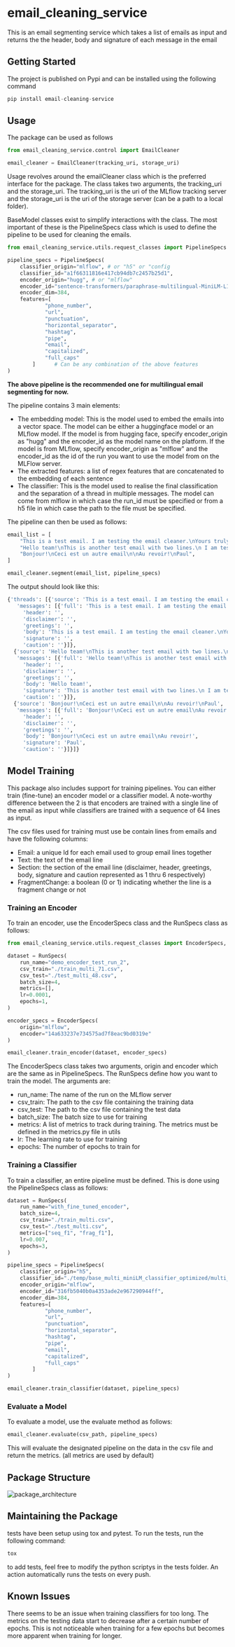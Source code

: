 # email_cleaning_service

This is an email segmenting service which takes a list of emails as input and returns the the header, body and signature of each message in the email

## Getting Started

The project is published on Pypi and can be installed using the following command

```py
pip install email-cleaning-service
```

## Usage

The package can be used as follows
```py
from email_cleaning_service.control import EmailCleaner

email_cleaner = EmailCleaner(tracking_uri, storage_uri)
```

Usage revolves around the emailCleaner class which is the preferred interface for the package. The class takes two arguments, the tracking_uri and the storage_uri. The tracking_uri is the uri of the MLflow tracking server and the storage_uri is the uri of the storage server (can be a path to a local folder).

BaseModel classes exist to simplify interactions with the class. The most important of these is the PipelineSpecs class which is used to define the pipeline to be used for cleaning the emails.

```py
from email_cleaning_service.utils.request_classes import PipelineSpecs

pipeline_specs = PipelineSpecs(
    classifier_origin="mlflow", # or "h5" or "config
    classifier_id="a1f66311816e417cb94db7c2457b25d1",
    encoder_origin="hugg", # or "mlflow"
    encoder_id="sentence-transformers/paraphrase-multilingual-MiniLM-L12-v2",
    encoder_dim=384,
    features=[
            "phone_number",
            "url",
            "punctuation",
            "horizontal_separator",
            "hashtag",
            "pipe",
            "email",
            "capitalized",
            "full_caps"
        ]      # Can be any combination of the above features
)
```

**The above pipeline is the recommended one for multilingual email segmenting for now.**

The pipeline contains 3 main elements:
* The embedding model: This is the model used to embed the emails into a vector space. The model can be either a huggingface model or an MLflow model. If the model is from hugging face, specify encoder_origin as "hugg" and the encoder_id as the model name on the platform. If the model is from MLflow, specify encoder_origin as "mlflow" and the encoder_id as the id of the run you want to use the model from on the MLFlow server.
* The extracted features: a list of regex features that are concatenated to the embedding of each sentence
* The classifier: This is the model used to realise the final classification and the separation of a thread in multiple messages. The model can come from mlflow in which case the run_id must be specified or from a h5 file in which case the path to the file must be specified.



The pipeline can then be used as follows:
```py
email_list = [
    "This is a test email. I am testing the email cleaner.\nYours truly, Paul",
    "Hello team!\nThis is another test email with two lines.\n I am testing the email cleaner",
    "Bonjour!\nCeci est un autre email\n\nAu revoir!\nPaul",
]

email_cleaner.segment(email_list, pipeline_specs)
```

The output should look like this:

```py
{'threads': [{'source': 'This is a test email. I am testing the email cleaner.\nYours truly, Paul\n0781759532',
   'messages': [{'full': 'This is a test email. I am testing the email cleaner.\nYours truly, Paul\n0781759532',
     'header': '',
     'disclaimer': '',
     'greetings': '',
     'body': 'This is a test email. I am testing the email cleaner.\nYours truly, Paul\n0781759532',
     'signature': '',
     'caution': ''}]},
  {'source': 'Hello team!\nThis is another test email with two lines.\n I am testing the email cleaner.',
   'messages': [{'full': 'Hello team!\nThis is another test email with two lines.\n I am testing the email cleaner.',
     'header': '',
     'disclaimer': '',
     'greetings': '',
     'body': 'Hello team!',
     'signature': 'This is another test email with two lines.\n I am testing the email cleaner.',
     'caution': ''}]},
  {'source': 'Bonjour!\nCeci est un autre email\n\nAu revoir!\nPaul',
   'messages': [{'full': 'Bonjour!\nCeci est un autre email\nAu revoir!\nPaul',
     'header': '',
     'disclaimer': '',
     'greetings': '',
     'body': 'Bonjour!\nCeci est un autre email\nAu revoir!',
     'signature': 'Paul',
     'caution': ''}]}]}
```

## Model Training

This package also includes support for training pipelines. You can either train (fine-tune) an encoder model or a classifier model. A note-worthy difference between the 2 is that encoders are trained with a single line of the email as input while classifiers are trained with a sequence of 64 lines as input.

The csv files used for training must use be contain lines from emails and have the following columns:
* Email: a unique Id for each email used to group email lines together
* Text: the text of the email line
* Section: the section of the email line (disclaimer, header, greetings, body, signature and caution represented as 1 thru 6 respectively)
* FragmentChange: a boolean (0 or 1) indicating whether the line is a fragment change or not

### Training an Encoder

To train an encoder, use the EncoderSpecs class and the RunSpecs class as follows:

```py
from email_cleaning_service.utils.request_classes import EncoderSpecs, RunSpecs

dataset = RunSpecs(
    run_name="demo_encoder_test_run_2",
    csv_train="./train_multi_71.csv",
    csv_test="./test_multi_48.csv",
    batch_size=4,
    metrics=[],
    lr=0.0001,
    epochs=1,
)

encoder_specs = EncoderSpecs(
    origin="mlflow",
    encoder="14a633237e734575ad7f8eac9bd0319e"
)

email_cleaner.train_encoder(dataset, encoder_specs)
```

The EncoderSpecs class takes two arguments, origin and encoder which are the same as in PipelineSpecs. 
The RunSpecs define how you want to train the model. The arguments are:
* run_name: The name of the run on the MLflow server
* csv_train: The path to the csv file containing the training data
* csv_test: The path to the csv file containing the test data
* batch_size: The batch size to use for training
* metrics: A list of metrics to track during training. The metrics must be defined in the metrics.py file in utils
* lr: The learning rate to use for training
* epochs: The number of epochs to train for

### Training a Classifier

To train a classifier, an entire pipeline must be defined. This is done using the PipelineSpecs class as follows:

```py
dataset = RunSpecs(
    run_name="with_fine_tuned_encoder",
    batch_size=4,
    csv_train="./train_multi.csv",
    csv_test="./test_multi.csv",
    metrics=["seq_f1", "frag_f1"],
    lr=0.007,
    epochs=3,
)

pipeline_specs = PipelineSpecs(
    classifier_origin="h5",
    classifier_id="./temp/base_multi_miniLM_classifier_optimized/multi_miniLM_classifier.h5",
    encoder_origin="mlflow",
    encoder_id="316fb5040b0a4353ade2e967290944ff",
    encoder_dim=384,
    features=[
            "phone_number",
            "url",
            "punctuation",
            "horizontal_separator",
            "hashtag",
            "pipe",
            "email",
            "capitalized",
            "full_caps"
        ]
)

email_cleaner.train_classifier(dataset, pipeline_specs)
```

### Evaluate a Model

To evaluate a model, use the evaluate method as follows:

```py
email_cleaner.evaluate(csv_path, pipeline_specs)
```

This will evaluate the designated pipeline on the data in the csv file and return the metrics. (all metrics are used by default)

## Package Structure

![package_architecture](./assets/package_architecture.png)

## Maintaining the Package

tests have been setup using tox and pytest. To run the tests, run the following command:

```bash
tox
```

to add tests, feel free to modify the python scriptys in the tests folder. An action automatically runs the tests on every push.

## Known Issues

There seems to be an issue when training classifiers for too long. The metrics on the testing data start to decrease after a certain number of epochs. This is not noticeable when training for a few epochs but becomes more apparent when training for longer. 







